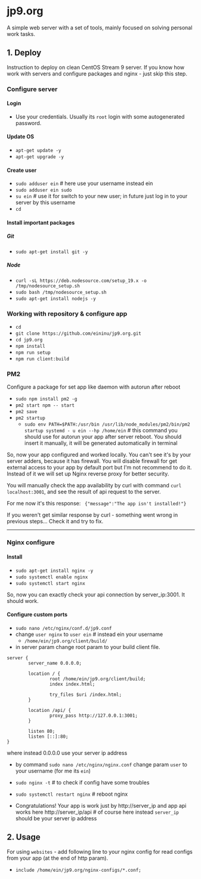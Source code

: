 # jp9.org
A simple web server with a set of tools, mainly focused on solving personal work tasks.

## 1. Deploy
Instruction to deploy on clean CentOS Stream 9 server. If you know how work with servers and configure packages and nginx - just skip this step.

### Configure server

#### Login
- Use your credentials. Usually its `root` login with some autogenerated password.

#### Update OS
- `apt-get update -y`
- `apt-get upgrade -y`

#### Create user
- `sudo adduser ein` # here use your username instead ein
- `sudo adduser ein sudo`
- `su ein` # use it for switch to your new user; in future just log in to your server by this username
- `cd`

#### Install important packages
##### Git
- `sudo apt-get install git -y`

##### Node
- `curl -sL https://deb.nodesource.com/setup_19.x -o /tmp/nodesource_setup.sh`
- `sudo bash /tmp/nodesource_setup.sh`
- `sudo apt-get install nodejs -y`

### Working with repository & configure app
- `cd`
- `git clone https://github.com/eininu/jp9.org.git`
- `cd jp9.org`
- `npm install`
- `npm run setup`
- `npm run client:build`

### PM2
Configure a package for set app like daemon with autorun after reboot

- `sudo npm install pm2 -g`
- `pm2 start npm -- start`
- `pm2 save`
- `pm2 startup`
  - `sudo env PATH=$PATH:/usr/bin /usr/lib/node_modules/pm2/bin/pm2 startup systemd - u ein --hp /home/ein` # this command you should use for autorun your app after server reboot. You should insert it manually, it will be generated automatically in terminal

So, now your app configured and worked locally. You can't see it's by your server adders, because it has firewall. You will disable firewall for get external access to your app by default port but I'm not recommend to do it. Instead of it we will set up Nginx reverse proxy for better security.

You will manually check the app availability by curl with command `curl localhost:3001`, and see the result of api request to the server.

For me now it's this response: `
{"message":"The app isn't installed!"}`

If you weren't get similar response by curl - something went wrong in previous steps... Check it and try to fix.

---

### Nginx configure

#### Install
- `sudo apt-get install nginx -y`
- `sudo systemctl enable nginx`
- `sudo systemctl start nginx`

So, now you can exactly check your api connection by server_ip:3001. It should work.

#### Configure custom ports
- `sudo nano /etc/nginx/conf.d/jp9.conf`
- change `user nginx` to `user ein` # instead ein your username
  - `/home/ein/jp9.org/client/build/`
- in server param change root param to your build client file.
```
server {
        server_name 0.0.0.0;
        
        location / {
                root /home/ein/jp9.org/client/build;
                index index.html;
                
                try_files $uri /index.html;
        }

        location /api/ {
                proxy_pass http://127.0.0.1:3001;
        }
        
        listen 80;
        listen [::]:80;
}
```
  where instead 0.0.0.0 use your server ip address

- by command `sudo nano /etc/nginx/nginx.conf` change param `user` to your username (for me its `ein`)
- `sudo nginx -t` # to check if config have some troubles
- `sudo systemctl restart nginx` # reboot nginx

- Congratulations! Your app is work just by http://server_ip and app api works here http://server_ip/api # of course here instead `server_ip` should be your server ip address

## 2. Usage
For using `websites` - add following line to your nginx config for read configs from your app (at the end of http param).
- `include /home/ein/jp9.org/nginx-configs/*.conf;`